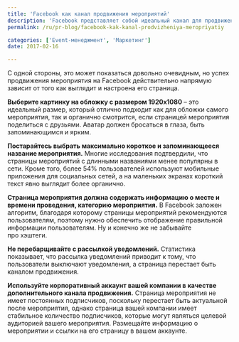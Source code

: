 ```yaml
---
title: 'Facebook как канал продвижения мероприятий'
description: 'Facebook представляет собой идеальный канал для продвижения мероприятий, хотя бы потому, что им пользуются порядка 1,6 миллиарда человек. Количество пользователей – это, конечно, хорошо, но нужно знать, как обеспечить охват аудитории. С одной стороны, это может показаться довольно очевидным, но успех продвижения мероприятия на Facebook действительно напрямую зависит от того'
permalink: /ru/pr-blog/facebook-kak-kanal-prodvizheniya-meropriyatiy

categories: ['Event-менеджмент', 'Маркетинг']
date: 2017-02-16

---
```

<p>С одной стороны, это может показаться довольно очевидным, но успех продвижения мероприятия на Facebook действительно напрямую зависит от того как выглядит и настроена его страница.</p>
<p><strong>Выберите картинку на обложку с размером 1920х1080</strong>&nbsp;&ndash; это идеальный размер, который отлично подходит как для обложки самого мероприятия, так и органично смотрится, если страницей мероприятия поделиться с друзьями. Аватар должен бросаться в глаза, быть запоминающимся и ярким.</p>
<p><strong>Постарайтесь выбрать максимально короткое и запоминающееся название мероприятия.</strong>&nbsp;Многие исследования подтвердили, что страницы мероприятий с длинными названиями менее популярны в сети. Кроме того, более 54% пользователей используют мобильные приложения для социальных сетей, а на маленьких экранах короткий текст явно выглядит более органично.</p>
<p><strong>Страница мероприятия должна содержать информацию о месте и времени проведения, категорию мероприятия.</strong>&nbsp;В Facebook заложен алгоритм, благодаря которому страницы мероприятий рекомендуются пользователям, поэтому нужно обеспечить отображение правильной информации пользователям. Ну и конечно же не забывайте про&nbsp;хэштеги.</p>
<p><strong>Не перебарщивайте с рассылкой уведомлений.</strong>&nbsp;Статистика показывает, что рассылка уведомлений приводит к тому, что пользователи выключают уведомления, а страница перестает быть каналом продвижения.</p>
<p><strong>Используйте корпоративный аккаунт вашей компании в качестве дополнительного канала продвижения.</strong>&nbsp;Страница мероприятия не имеет постоянных подписчиков, поскольку перестает быть актуальной после мероприятия, однако страница вашей компании имеет стабильное количество подписчиков, которые могут являться целевой аудиторией вашего мероприятия. Размещайте информацию о мероприятии и ссылки на его страницу в вашем аккаунте.</p>

